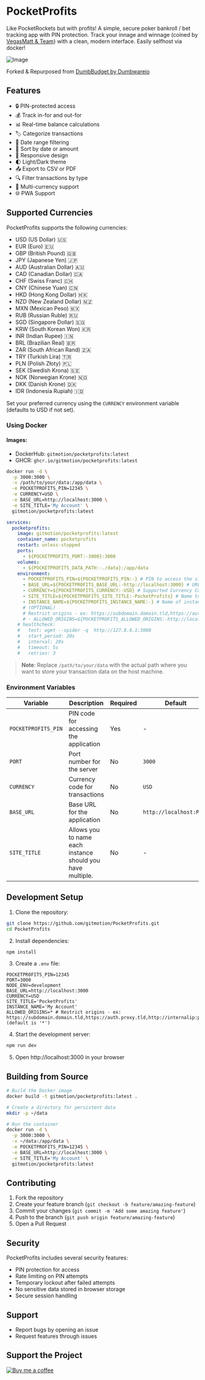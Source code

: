 # PocketProfits

Like PocketRockets but with profits! A simple, secure poker bankroll / bet tracking app with PIN protection. Track your innage and winnage (coined by [VegasMatt & Team](https://www.youtube.com/@VegasMatt)) with a clean, modern interface. Easily selfhost via docker!

![Image](https://github.com/user-attachments/assets/1cd79d2a-bdcc-450f-aaf8-b3856d86fa6a)

Forked & Repurposed from <a href="https://github.com/DumbWareio/DumbBudget" target="_blank">DumbBudget by Dumbwareio</a>

## Features

- 🔒 PIN-protected access
- 💰 Track in-for and out-for
- 📊 Real-time balance calculations
- 🏷️ Categorize transactions
- 📅 Date range filtering
- 🔄 Sort by date or amount
- 📱 Responsive design
- 🌓 Light/Dark theme
- 📤 Export to CSV or PDF
- 🔍 Filter transactions by type
- 💱 Multi-currency support
- 🌐 PWA Support

## Supported Currencies

PocketProfits supports the following currencies:
- USD (US Dollar) 🇺🇸
- EUR (Euro) 🇪🇺
- GBP (British Pound) 🇬🇧
- JPY (Japanese Yen) 🇯🇵
- AUD (Australian Dollar) 🇦🇺
- CAD (Canadian Dollar) 🇨🇦
- CHF (Swiss Franc) 🇨🇭
- CNY (Chinese Yuan) 🇨🇳
- HKD (Hong Kong Dollar) 🇭🇰
- NZD (New Zealand Dollar) 🇳🇿
- MXN (Mexican Peso) 🇲🇽
- RUB (Russian Ruble) 🇷🇺
- SGD (Singapore Dollar) 🇸🇬
- KRW (South Korean Won) 🇰🇷
- INR (Indian Rupee) 🇮🇳
- BRL (Brazilian Real) 🇧🇷
- ZAR (South African Rand) 🇿🇦
- TRY (Turkish Lira) 🇹🇷  
- PLN (Polish Złoty) 🇵🇱  
- SEK (Swedish Krona) 🇸🇪  
- NOK (Norwegian Krone) 🇳🇴  
- DKK (Danish Krone) 🇩🇰  
- IDR (Indonesia Rupiah) 🇮🇩

Set your preferred currency using the `CURRENCY` environment variable (defaults to USD if not set).

### Using Docker

#### Images:
* DockerHub: `gitmotion/pocketprofits:latest`
* GHCR: `ghcr.io/gitmotion/pocketprofits:latest`

```bash
docker run -d \
  -p 3000:3000 \
  -v /path/to/your/data:/app/data \
  -e POCKETPROFITS_PIN=12345 \
  -e CURRENCY=USD \
  -e BASE_URL=http://localhost:3000 \
  -e SITE_TITLE='My Account' \
  gitmotion/pocketprofits:latest
```

```yaml
services:
  pocketprofits:
    image: gitmotion/pocketprofits:latest
    container_name: pocketprofits
    restart: unless-stopped
    ports:
      - ${POCKETPROFITS_PORT:-3000}:3000
    volumes:
      - ${POCKETPROFITS_DATA_PATH:-./data}:/app/data
    environment:
      - POCKETPROFITS_PIN=${POCKETPROFITS_PIN:-} # PIN to access the site
      - BASE_URL=${POCKETPROFITS_BASE_URL:-http://localhost:3000} # URL to access the site
      - CURRENCY=${POCKETPROFITS_CURRENCY:-USD} # Supported Currency Codes: 
      - SITE_TITLE=${POCKETPROFITS_SITE_TITLE:-PocketProfits} # Name to show on site
      - INSTANCE_NAME=${POCKETPROFITS_INSTANCE_NAME:-} # Name of instance/account
      # (OPTIONAL)
      # Restrict origins - ex: https://subdomain.domain.tld,https://auth.proxy.tld,http://internalip:port' (default is '*')
      # - ALLOWED_ORIGINS=${POCKETPROFITS_ALLOWED_ORIGINS:-http://localhost:3000}
    # healthcheck:
    #   test: wget --spider -q  http://127.0.0.1:3000
    #   start_period: 20s
    #   interval: 20s
    #   timeout: 5s
    #   retries: 3
```

> **Note**: Replace `/path/to/your/data` with the actual path where you want to store your transaction data on the host machine.

### Environment Variables

| Variable | Description | Required | Default | Example |
|----------|-------------|----------|---------|---------|
| `POCKETPROFITS_PIN` | PIN code for accessing the application | Yes | - | `12345` |
| `PORT` | Port number for the server | No | `3000` | `8080` |
| `CURRENCY` | Currency code for transactions | No | `USD` | `EUR` |
| `BASE_URL` | Base URL for the application | No | `http://localhost:PORT` | `https://budget.example.com` |
| `SITE_TITLE` | Allows you to name each instance should you have multiple. | No | - | `My Account` |

## Development Setup

1. Clone the repository:
```bash
git clone https://github.com/gitmotion/PocketProfits.git
cd PocketProfits
```

2. Install dependencies:
```bash
npm install
```

3. Create a `.env` file:
```env
POCKETPROFITS_PIN=12345
PORT=3000
NODE_ENV=development
BASE_URL=http://localhost:3000
CURRENCY=USD
SITE_TITLE='PocketProfits'
INSTANCE_NAME='My Account'
ALLOWED_ORIGINS=* # Restrict origins - ex: https://subdomain.domain.tld,https://auth.proxy.tld,http://internalip:port' (default is '*')
```

4. Start the development server:
```bash
npm run dev
```

5. Open http://localhost:3000 in your browser

## Building from Source

```bash
# Build the Docker image
docker build -t gitmotion/pocketprofits:latest .

# Create a directory for persistent data
mkdir -p ~/data

# Run the container
docker run -d \
  -p 3000:3000 \
  -v ~/data:/app/data \
  -e POCKETPROFITS_PIN=12345 \
  -e BASE_URL=http://localhost:3000 \
  -e SITE_TITLE='My Account' \
  gitmotion/pocketprofits:latest
```

## Contributing

1. Fork the repository
2. Create your feature branch (`git checkout -b feature/amazing-feature`)
3. Commit your changes (`git commit -m 'Add some amazing feature'`)
4. Push to the branch (`git push origin feature/amazing-feature`)
5. Open a Pull Request

## Security

PocketProfits includes several security features:
- PIN protection for access
- Rate limiting on PIN attempts
- Temporary lockout after failed attempts
- No sensitive data stored in browser storage
- Secure session handling

## Support

- Report bugs by opening an issue
- Request features through issues

## Support the Project

<a href="https://www.buymeacoffee.com/gitmotion" target="_blank" rel="noopener noreferrer">
  <img src="https://www.buymeacoffee.com/assets/img/custom_images/yellow_img.png" alt="Buy me a coffee" />
</a>

